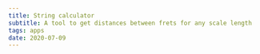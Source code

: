 ```yaml
---
title: String calculator
subtitle: A tool to get distances between frets for any scale length
tags: apps
date: 2020-07-09
---
```


<string-tool />